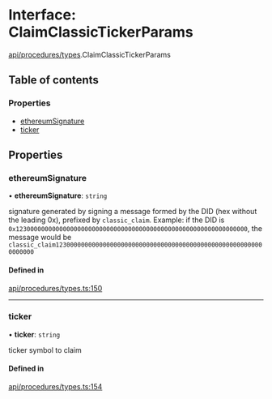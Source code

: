 # Interface: ClaimClassicTickerParams

[api/procedures/types](../wiki/api.procedures.types).ClaimClassicTickerParams

## Table of contents

### Properties

- [ethereumSignature](../wiki/api.procedures.types.ClaimClassicTickerParams#ethereumsignature)
- [ticker](../wiki/api.procedures.types.ClaimClassicTickerParams#ticker)

## Properties

### ethereumSignature

• **ethereumSignature**: `string`

signature generated by signing a message formed by the DID (hex without the leading 0x),
  prefixed by `classic_claim`. Example: if the DID is `0x1230000000000000000000000000000000000000000000000000000000000000`,
  the message would be `classic_claim1230000000000000000000000000000000000000000000000000000000000000`

#### Defined in

[api/procedures/types.ts:150](https://github.com/PolymathNetwork/polymesh-sdk/blob/c6fe1be3/src/api/procedures/types.ts#L150)

___

### ticker

• **ticker**: `string`

ticker symbol to claim

#### Defined in

[api/procedures/types.ts:154](https://github.com/PolymathNetwork/polymesh-sdk/blob/c6fe1be3/src/api/procedures/types.ts#L154)
